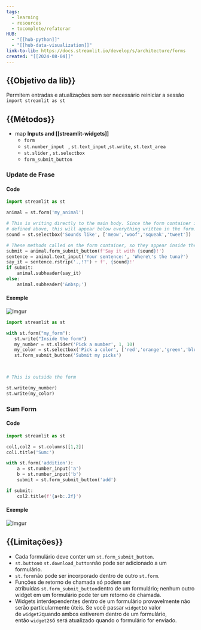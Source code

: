 ```yaml
---
tags:
  - learning
  - resources
  - tocomplete/refatorar
HUB:
  - "[[hub-python]]"
  - "[[hub-data-visualization]]"
link-to-lib: https://docs.streamlit.io/develop/s/architecture/forms
created: "[[2024-08-04]]"
---
```

## {{Objetivo da lib}}
Permitem entradas e atualizações sem ser necessário reiniciar a sessão
`import streamlit as st`
## {{Métodos}}

- map **Inputs and [[streamlit-widgets]]**
	- `form`
	- `st.number_input ` , `st.text_input` ,`st.write`, `st.text_area`
	- `st.slider` , `st.selectbox` 
	- `form_submit_button`

### Update de Frase
#### Code
```python
import streamlit as st

animal = st.form('my_animal')

# This is writing directly to the main body. Since the form container is
# defined above, this will appear below everything written in the form.
sound = st.selectbox('Sounds like', ['meow','woof','squeak','tweet'])

# These methods called on the form container, so they appear inside the form.
submit = animal.form_submit_button(f'Say it with {sound}!')
sentence = animal.text_input('Your sentence:', 'Where\'s the tuna?')
say_it = sentence.rstrip('.,!?') + f', {sound}!'
if submit:
    animal.subheader(say_it)
else:
    animal.subheader('&nbsp;')
```

#### Exemple
![Imgur](https://i.imgur.com/MMc5sJO.png)

```python
import streamlit as st

with st.form("my_form"):
   st.write("Inside the form")
   my_number = st.slider('Pick a number', 1, 10)
   my_color = st.selectbox('Pick a color', ['red','orange','green','blue','violet'])
   st.form_submit_button('Submit my picks')

  

# This is outside the form

st.write(my_number)
st.write(my_color)
```

### Sum Form
#### Code
```python
import streamlit as st

col1,col2 = st.columns([1,2])
col1.title('Sum:')

with st.form('addition'):
    a = st.number_input('a')
    b = st.number_input('b')
    submit = st.form_submit_button('add')

if submit:
    col2.title(f'{a+b:.2f}')
```

#### Exemple
![Imgur](https://i.imgur.com/TpPjHj4.png)

## {{Limitações}}
- Cada formulário deve conter um `st.form_submit_button`.
- `st.button`e `st.download_button`não pode ser adicionado a um formulário.
- `st.form`não pode ser incorporado dentro de outro `st.form`.
- Funções de retorno de chamada só podem ser atribuídas `st.form_submit_button`dentro de um formulário; nenhum outro widget em um formulário pode ter um retorno de chamada.
- Widgets interdependentes dentro de um formulário provavelmente não serão particularmente úteis. Se você passar `widget1`o valor de `widget2`quando ambos estiverem dentro de um formulário, então `widget2`só será atualizado quando o formulário for enviado.